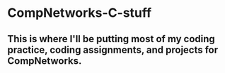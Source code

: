 # CompNetworks-C-stuff

## This is where I'll be putting most of my coding practice, coding assignments, and projects for CompNetworks.
